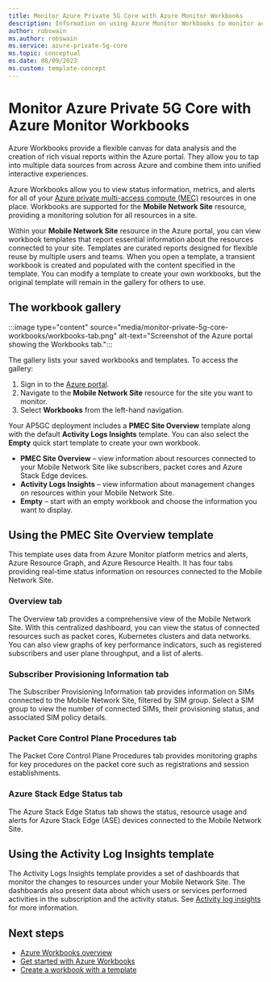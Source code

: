 ```yaml
---
title: Monitor Azure Private 5G Core with Azure Monitor Workbooks
description: Information on using Azure Monitor Workbooks to monitor activity and analyze statistics in your private mobile network. 
author: robswain
ms.author: robswain
ms.service: azure-private-5g-core
ms.topic: conceptual
ms.date: 08/09/2023
ms.custom: template-concept
---
```


# Monitor Azure Private 5G Core with Azure Monitor Workbooks

Azure Workbooks provide a flexible canvas for data analysis and the creation of rich visual reports within the Azure portal. They allow you to tap into multiple data sources from across Azure and combine them into unified interactive experiences.

Azure Workbooks allow you to view status information, metrics, and alerts for all of your [Azure private multi-access compute (MEC)](/azure/private-multi-access-edge-compute-mec/overview) resources in one place. Workbooks are supported for the **Mobile Network Site** resource, providing a monitoring solution for all resources in a site.

Within your **Mobile Network Site** resource in the Azure portal, you can view workbook templates that report essential information about the resources connected to your site. Templates are curated reports designed for flexible reuse by multiple users and teams. When you open a template, a transient workbook is created and populated with the content specified in the template. You can modify a template to create your own workbooks, but the original template will remain in the gallery for others to use.

## The workbook gallery

:::image type="content" source="media/monitor-private-5g-core-workbooks/workbooks-tab.png" alt-text="Screenshot of the Azure portal showing the Workbooks tab.":::

The gallery lists your saved workbooks and templates. To access the gallery:

1. Sign in to the [Azure portal](https://portal.azure.com/).
1. Navigate to the **Mobile Network Site** resource for the site you want to monitor.
1. Select **Workbooks** from the left-hand navigation.

Your AP5GC deployment includes a **PMEC Site Overview** template along with the default **Activity Logs Insights** template. You can also select the **Empty** quick start template to create your own workbook.

- **PMEC Site Overview** – view information about resources connected to your Mobile Network Site like subscribers, packet cores and Azure Stack Edge devices.  
- **Activity Logs Insights** – view information about management changes on resources within your Mobile Network Site.
- **Empty** – start with an empty workbook and choose the information you want to display.

## Using the PMEC Site Overview template

This template uses data from Azure Monitor platform metrics and alerts, Azure Resource Graph, and Azure Resource Health. It has four tabs providing real-time status information on resources connected to the Mobile Network Site.

### Overview tab

The Overview tab provides a comprehensive view of the Mobile Network Site. With this centralized dashboard, you can view the status of connected resources such as packet cores, Kubernetes clusters and data networks. You can also view graphs of key performance indicators, such as registered subscribers and user plane throughput, and a list of alerts.

### Subscriber Provisioning Information tab

The Subscriber Provisioning Information tab provides information on SIMs connected to the Mobile Network Site, filtered by SIM group. Select a SIM group to view the number of connected SIMs, their provisioning status, and associated SIM policy details.

### Packet Core Control Plane Procedures tab

The Packet Core Control Plane Procedures tab provides monitoring graphs for key procedures on the packet core such as registrations and session establishments.

### Azure Stack Edge Status tab

The Azure Stack Edge Status tab shows the status, resource usage and alerts for Azure Stack Edge (ASE) devices connected to the Mobile Network Site.

## Using the Activity Log Insights template

The Activity Logs Insights template provides a set of dashboards that monitor the changes to resources under your Mobile Network Site. The dashboards also present data about which users or services performed activities in the subscription and the activity status. See [Activity log insights](/azure/azure-monitor/essentials/activity-log-insights) for more information.

## Next steps

- [Azure Workbooks overview](/azure/azure-monitor/visualize/workbooks-overview)
- [Get started with Azure Workbooks](/azure/azure-monitor/visualize/workbooks-getting-started)
- [Create a workbook with a template](/azure/azure-monitor/visualize/workbooks-templates)